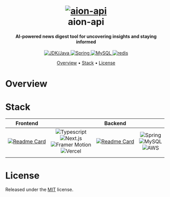 <h1 align="center">
  <br>
  <a href="https://github.com/euisungkang/aion-api"><img src="https://i.ibb.co/NZjtGdr/logo-no-background.png" alt="aion-api"></a>
  <br>
  aion-api
  <br>
</h1>

<h4 align="center">AI-powered news digest tool for uncovering insights and staying informed</h4>

<p align="center">
  <a href="https://www.oracle.com/java/">
     <img alt="JDK/Java" src="https://img.shields.io/badge/jdk-21-b07219">
  </a>
  <a href="https://spring.io/">
    <img alt="Spring" src="https://img.shields.io/badge/spring-6.0.0%2B-6db52c">
  </a>
  <a href="https://www.mysql.com/">
     <img src="https://img.shields.io/badge/mysql-8.0-027597" alt="MySQL">
  </a>
  <a href="https://redis.io/">
     <img alt="redis" src="https://img.shields.io/badge/redis-7.2-a62723">
  </a>
</p>

<p align="center">
  <a href="#overview">Overview</a>
  •
  <a href="stack">Stack</a>
  •
  <a href="#license">License</a>
</p>

# Overview

# Stack

| Frontend |   | Backend |   |
|---|---|---|---|
| [![Readme Card](https://github-readme-stats.vercel.app/api/pin/?username=euisungkang&repo=aion&theme=transparent)](https://github.com/euisungkang/aion) | <div align="center"><img src="https://img.shields.io/badge/TypeScript-007ACC?style=for-the-badge&logo=typescript&logoColor=white" alt="Typescript"><br><img src="https://img.shields.io/badge/next%20js-000000?style=for-the-badge&logo=nextdotjs&logoColor=white" alt="Next.js"><br><img src="https://img.shields.io/badge/Framer-black?style=for-the-badge&logo=framer&logoColor=blue" alt="Framer Motion"><br><img src="https://img.shields.io/badge/Vercel-000000?style=for-the-badge&logo=vercel&logoColor=white" alt="Vercel"></div> | [![Readme Card](https://github-readme-stats.vercel.app/api/pin/?username=euisungkang&repo=aion-api&theme=transparent)](https://github.com/euisungkang/aion-api) | <div align="center"><img src="https://img.shields.io/badge/Spring-6DB33F?style=for-the-badge&logo=spring&logoColor=white" alt="Spring"><br><img src="https://img.shields.io/badge/MySQL-005C84?style=for-the-badge&logo=mysql&logoColor=white" alt="MySQL"><br><img src="https://img.shields.io/badge/Amazon_AWS-FF9900?style=for-the-badge&logo=amazonaws&logoColor=white" alt="AWS"></div> |
|   |   |   |   |

# License

Released under the [MIT](LICENSE) license.

